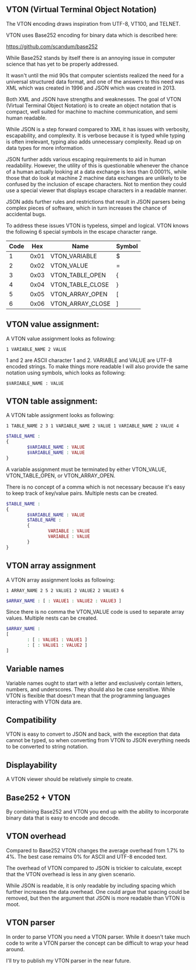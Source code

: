 VTON (Virtual Terminal Object Notation)
---------------------------------------

The VTON encoding draws inspiration from UTF-8, VT100, and TELNET.

VTON uses Base252 encoding for binary data which is described here:

https://github.com/scandum/base252

While Base252 stands by itself there is an annoying issue in computer science
that has yet to be properly addressed.

It wasn't until the mid 90s that computer scientists realized the need for a
universal structured data format, and one of the answers to this need was XML
which was created in 1996 and JSON which was created in 2013.

Both XML and JSON have strengths and weaknesses. The goal of VTON (Virtual
Terminal Object Notation) is to create an object notation that is compact,
well suited for machine to machine communication, and semi human readable.

While JSON is a step forward compared to XML it has issues with verbosity,
escapability, and complexity. It is verbose because it is typed while
typing is often irrelevant, typing also adds unnecessary complexity. Read
up on data types for more information.

JSON further adds various escaping requirements to aid in human readability.
However, the utility of this is questionable whenever the chance of a human
actually looking at a data exchange is less than 0.0001%, while those that
do look at machine 2 machine data exchanges are unlikely to be confused by the
inclusion of escape characters. Not to mention they could use a special
viewer that displays escape characters in a readable manner.

JSON adds further rules and restrictions that result in JSON parsers being
complex pieces of software, which in turn increases the chance of accidental
bugs.

To address these issues VTON is typeless, simpel and logical. VTON knows the
following 6 special symbols in the escape character range.

| Code | Hex  | Name | Symbol |
|----- | ---- | ---- | ------ |
|   1  | 0x01 | VTON_VARIABLE    | $ |
|   2  | 0x02 | VTON_VALUE       | = |
|   3  | 0x03 | VTON_TABLE_OPEN  | { |
|   4  | 0x04 | VTON_TABLE_CLOSE | } |
|   5  | 0x05 | VTON_ARRAY_OPEN  | [ |
|   6  | 0x06 | VTON_ARRAY_CLOSE | ] |


VTON value assignment:
---------------------
A VTON value assignment looks as following:
```
1 VARIABLE_NAME 2 VALUE
```
1 and 2 are ASCII character 1 and 2. VARIABLE and VALUE are
UTF-8 encoded strings. To make things more readable I will also provide the
same notation using symbols, which looks as following:
```
$VARIABLE_NAME : VALUE
```
VTON table assignment:
----------------------
A VTON table assignment looks as following:
```
1 TABLE_NAME 2 3 1 VARIABLE_NAME 2 VALUE 1 VARIABLE_NAME 2 VALUE 4
```
```php
$TABLE_NAME :
{
        $VARIABLE_NAME : VALUE
        $VARIABLE_NAME : VALUE
}
```
A variable assignment must be terminated by either VTON_VALUE, VTON_TABLE_OPEN,
or VTON_ARRAY_OPEN.

There is no concept of a comma which is not necessary because it's easy to keep
track of key/value pairs. Multiple nests can be created.
```php
$TABLE_NAME :
{
        $VARIABLE_NAME : VALUE
        $TABLE_NAME :
        {
                VARIABLE : VALUE
                VARIABLE : VALUE
        }
}
```
VTON array assignment
---------------------
A VTON array assignment looks as following:
```
1 ARRAY_NAME 2 5 2 VALUE1 2 VALUE2 2 VALUE3 6
```
```php
$ARRAY_NAME : [ : VALUE1 : VALUE2 : VALUE3 ]
```
Since there is no comma the VTON_VALUE code is used to separate array values. Multiple nests can be created.
```php
$ARRAY_NAME :
[
        : [ : VALUE1 : VALUE1 ]
        : [ : VALUE1 : VALUE2 ]
]
```
Variable names
--------------
Variable names ought to start with a letter and exclusively contain letters,
numbers, and underscores. They should also be case sensitive. While VTON is
flexible that doesn't mean that the programming languages interacting with
VTON data are.

Compatibility
-------------
VTON is easy to convert to JSON and back, with the exception that data cannot
be typed, so when converting from VTON to JSON everything needs to be
converted to string notation.

Displayability
--------------
A VTON viewer should be relatively simple to create.

Base252 + VTON
--------------
By combining Base252 and VTON you end up with the ability to incorporate
binary data that is easy to encode and decode.

VTON overhead
-------------
Compared to Base252 VTON changes the average overhead from 1.7% to 4%. The
best case remains 0% for ASCII and UTF-8 encoded text.

The overhead of VTON compared to JSON is trickier to calculate, except that
the VTON overhead is less in any given scenario.

While JSON is readable, it is only readable by including spacing which further
increases the data overhead. One could argue that spacing could be removed,
but then the argument that JSON is more readable than VTON is moot.

VTON parser
-----------
In order to parse VTON you need a VTON parser. While it doesn't take much code
to write a VTON parser the concept can be difficult to wrap your head around.

I'll try to publish my VTON parser in the near future.

